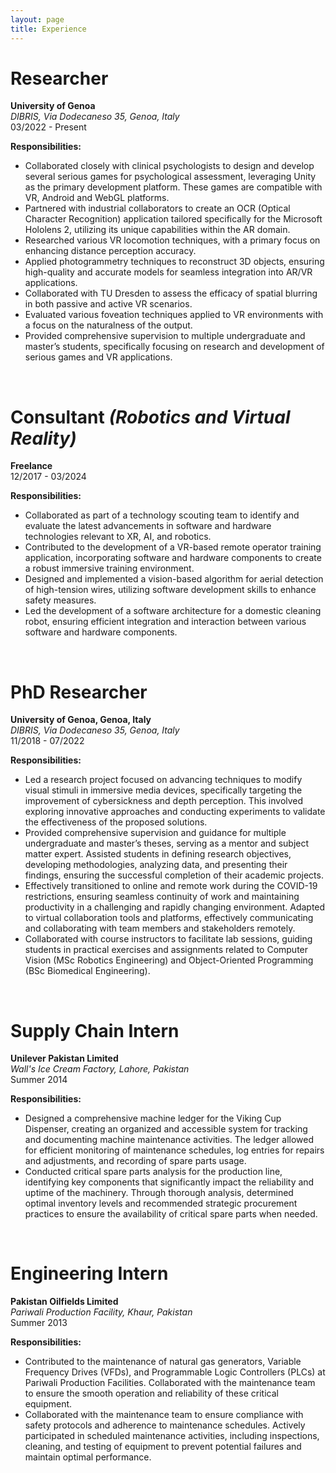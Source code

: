 ```yaml
---
layout: page
title: Experience
---
```


# Researcher
**University of Genoa**  
*DIBRIS, Via Dodecaneso 35, Genoa, Italy*  
03/2022 - Present  

**Responsibilities:**
- Collaborated closely with clinical psychologists to design and develop several serious games for psychological assessment, leveraging Unity as the primary development platform. These games are compatible with VR, Android and WebGL platforms.
- Partnered with industrial collaborators to create an OCR (Optical Character Recognition) application tailored specifically for the Microsoft Hololens 2, utilizing its unique capabilities within the AR domain.
- Researched various VR locomotion techniques, with a primary focus on enhancing distance perception accuracy.
- Applied photogrammetry techniques to reconstruct 3D objects, ensuring high-quality and accurate models for seamless integration into AR/VR applications.
- Collaborated with TU Dresden to assess the efficacy of spatial blurring in both passive and active VR scenarios.
- Evaluated various foveation techniques applied to VR environments with a focus on the naturalness of the output.
- Provided comprehensive supervision to multiple undergraduate and master’s students, specifically focusing on research and development of serious games and VR applications.

<br>

# Consultant *(Robotics and Virtual Reality)*  
**Freelance**  
12/2017 - 03/2024  

**Responsibilities:**
- Collaborated as part of a technology scouting team to identify and evaluate the latest advancements in software and hardware technologies relevant to XR, AI, and robotics.
- Contributed to the development of a VR-based remote operator training application, incorporating software and hardware components to create a robust immersive training environment.
- Designed and implemented a vision-based algorithm for aerial detection of high-tension wires, utilizing software development skills to enhance safety measures.
- Led the development of a software architecture for a domestic cleaning robot, ensuring efficient integration and interaction between various software and hardware components. 

<br>

# PhD Researcher
**University of Genoa, Genoa, Italy**   
*DIBRIS, Via Dodecaneso 35, Genoa, Italy*  
11/2018 - 07/2022  

**Responsibilities:**
- Led a research project focused on advancing techniques to modify visual stimuli in immersive media devices, specifically targeting the improvement of cybersickness and depth perception. This involved exploring innovative approaches and conducting experiments to validate the effectiveness of the proposed solutions.
- Provided comprehensive supervision and guidance for multiple undergraduate and master’s theses, serving as a mentor and subject matter expert. Assisted students in defining research objectives, developing methodologies, analyzing data, and presenting their findings, ensuring the successful completion of their academic projects.
- Effectively transitioned to online and remote work during the COVID-19 restrictions, ensuring seamless continuity of work and maintaining productivity in a challenging and rapidly changing environment. Adapted to virtual collaboration tools and platforms, effectively communicating and collaborating with team members and stakeholders remotely.
- Collaborated with course instructors to facilitate lab sessions, guiding students in practical exercises and assignments related to Computer Vision (MSc Robotics Engineering) and Object-Oriented Programming (BSc Biomedical Engineering).


<br>

# Supply Chain Intern
**Unilever Pakistan Limited**   
*Wall's Ice Cream Factory, Lahore, Pakistan*  
Summer 2014  

**Responsibilities:**
- Designed a comprehensive machine ledger for the Viking Cup Dispenser, creating an organized and accessible system for tracking and documenting machine maintenance activities. The ledger allowed for efficient monitoring of maintenance schedules, log entries for repairs and adjustments, and recording of spare parts usage.
- Conducted critical spare parts analysis for the production line, identifying key components that significantly impact the reliability and uptime of the machinery. Through thorough analysis, determined optimal inventory levels and recommended strategic procurement practices to ensure the availability of critical spare parts when needed.

<br>

# Engineering Intern
**Pakistan Oilfields Limited**   
*Pariwali Production Facility, Khaur, Pakistan*  
Summer 2013  

**Responsibilities:**
- Contributed to the maintenance of natural gas generators, Variable Frequency Drives (VFDs), and Programmable Logic Controllers (PLCs) at Pariwali Production Facilities. Collaborated with the maintenance team to ensure the smooth operation and reliability of these critical equipment.
- Collaborated with the maintenance team to ensure compliance with safety protocols and adherence to maintenance schedules. Actively participated in scheduled maintenance activities, including inspections, cleaning, and testing of equipment to prevent potential failures and maintain optimal performance.


